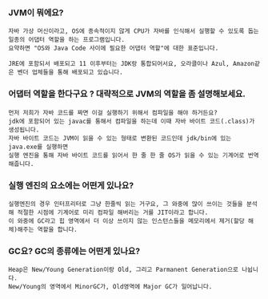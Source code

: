 ### JVM이 뭐에요?

```
자바 가상 머신이라고, OS에 종속적이지 않게 CPU가 자바를 인식해서 실행할 수 있도록 돕는 일종의 어댑터 역할을 하는 프로그램입니다.
요약하면 "OS와 Java Code 사이에 필요한 어댑터 역할"에 대한 표준입니다.

JRE에 포함되서 배포되고 11 이후부터는 JDK랑 통합되어서요, 오라클이나 Azul, Amazon같은 벤더 업체들을 통해 배포되고 있습니다.
```


### 어댑터 역할을 한다구요 ? 대략적으로 JVM의 역할을 좀 설명해보세요.

```
먼저 저희가 자바 코드를 짜면 이걸 실행하기 위해서 컴파일을 해야 하거든요?
jdk에 포함되어 있는 javac를 통해서 컴파일을 하는데 이때 자바 바이트 코드(.class)가 생성됩니다.
자바 바이트 코드는 JVM이 읽을 수 있는 형태로 변환된 코드인데 jdk/bin에 있는 java.exe를 실행하면 
실행 엔진을 통해 자바 바이트 코드를 읽어서 한 줄 한 줄 OS가 읽을 수 있는 기계어로 번역해줍니다.
```

### 실행 엔진의 요소에는 어떤게 있나요?
```
실행엔진의 경우 인터프리터로 그냥 한줄씩 읽는 거구요, 그 와중에 많이 쓰이는 것들을 분석해 적절한 시점에 기계어로 미리 컴파일 해버리는 거를 JIT이라고 합니다.
이 와중에 GC라고 힙 영역에서 더 이상 쓰이지 않는 인스턴스들을 메모리에서 제거(할당 해체)해주는 역할을 합니다.

```

### GC요? GC의 종류에는 어떤게 있나요?
```
Heap은 New/Young Generation이랑 Old, 그리고 Parmanent Generation으로 나뉩니다. 
New/Young의 영역에서 MinorGC가, Old영역에 Major GC가 일어납니다.  

```
